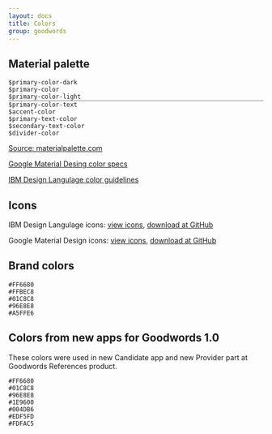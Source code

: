 ```yaml
---
layout: docs
title: Colors
group: goodwords
---
```


## Material palette

<div class="row m-t-md">
    <div class="col-sm-6 col-lg-4 text-center m-b-md">
        <div class="color-sample m-b" style="background:#00796B;"></div>
        <code>$primary-color-dark</code>
    </div>
    <div class="col-sm-6 col-lg-4 text-center m-b-md">
        <div class="color-sample m-b" style="background:#009688;"></div>
        <code>$primary-color</code>
    </div>
    <div class="col-sm-6 col-lg-4 text-center m-b-md">
        <div class="color-sample m-b" style="background:#B2DFDB;"></div>
        <code>$primary-color-light</code>
    </div>
    <div class="col-sm-6 col-lg-4 text-center m-b-md">
        <div class="color-sample m-b" style="background:#FFFFFF; border:1px solid #BBB;"></div>
        <code>$primary-color-text</code>
    </div>
    <div class="col-sm-6 col-lg-4 text-center m-b-md">
        <div class="color-sample m-b" style="background:#FF4081;"></div>
        <code>$accent-color</code>
    </div>
    <div class="col-sm-6 col-lg-4 text-center m-b-md">
        <div class="color-sample m-b" style="background:#212121;"></div>
        <code>$primary-text-color</code>
    </div>
    <div class="col-sm-6 col-lg-4 text-center m-b-md">
        <div class="color-sample m-b" style="background:#727272;"></div>
        <code>$secondary-text-color</code>
    </div>
    <div class="col-sm-6 col-lg-4 text-center m-b-md">
        <div class="color-sample m-b" style="background:#B6B6B6;"></div>
        <code>$divider-color</code>
    </div>
</div>

[Source: materialpalette.com](http://www.materialpalette.com/teal/pink)

[Google Material Desing color specs](https://www.google.com/design/spec/style/color.html#color-color-palette)

[IBM Design Langulage color guidelines](https://www.ibm.com/design/language/framework/visual/color)



## Icons

IBM Design Langulage icons: [view icons](https://www.ibm.com/design/language/resources/icon-library), [download at GitHub](https://github.com/IBM-Design/icons)

Google Material Design icons: [view icons](https://design.google.com/icons/), [download at GitHub](https://github.com/google/material-design-icons)



## Brand colors

<div class="row m-t-md">
    <div class="col-sm-6 col-lg-4 text-center m-b-md">
        <div class="color-sample m-b" style="background:#FF6680;"></div>
        <code>#FF6680</code>
    </div>
    <div class="col-sm-6 col-lg-4 text-center m-b-md">
        <div class="color-sample m-b" style="background:#FFBEC8;"></div>
        <code>#FFBEC8</code>
    </div>
    <div class="col-sm-6 col-lg-4 text-center m-b-md">
        <div class="color-sample m-b" style="background:#01C8C8;"></div>
        <code>#01C8C8</code>
    </div>
    <div class="col-sm-6 col-lg-4 text-center m-b-md">
        <div class="color-sample m-b" style="background:#96E8E8;"></div>
        <code>#96E8E8</code>
    </div>
    <div class="col-sm-6 col-lg-4 text-center m-b-md">
        <div class="color-sample m-b" style="background:#A5FFE6;"></div>
        <code>#A5FFE6</code>
    </div>
</div>


## Colors from new apps for Goodwords 1.0

These colors were used in new Candidate app and new Provider part at Goodwords References product.

<div class="row m-t-md">
    <div class="col-sm-6 col-lg-4 text-center m-b-md">
        <div class="color-sample m-b" style="background:#FF6680;"></div>
        <code>#FF6680</code>
    </div>
    <div class="col-sm-6 col-lg-4 text-center m-b-md">
        <div class="color-sample m-b" style="background:#01C8C8;"></div>
        <code>#01C8C8</code>
    </div>
    <div class="col-sm-6 col-lg-4 text-center m-b-md">
        <div class="color-sample m-b" style="background:#96E8E8;"></div>
        <code>#96E8E8</code>
    </div>
    <div class="col-sm-6 col-lg-4 text-center m-b-md">
        <div class="color-sample m-b" style="background:#1E9600;"></div>
        <code>#1E9600</code>
    </div>
    <div class="col-sm-6 col-lg-4 text-center m-b-md">
        <div class="color-sample m-b" style="background:#004DB6;"></div>
        <code>#004DB6</code>
    </div>
    <div class="col-sm-6 col-lg-4 text-center m-b-md">
        <div class="color-sample m-b" style="background:#EDF5FD;"></div>
        <code>#EDF5FD</code>
    </div>
    <div class="col-sm-6 col-lg-4 text-center m-b-md">
        <div class="color-sample m-b" style="background:#FDFAC5;"></div>
        <code>#FDFAC5</code>
    </div>
</div>
